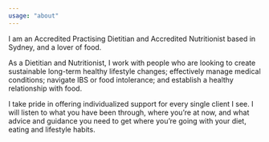 ```yaml
---
usage: "about"
---
```

I am an Accredited Practising Dietitian and Accredited Nutritionist based in Sydney, and a lover of food. 

As a Dietitian and Nutritionist, I work with people who are looking to create sustainable long-term healthy lifestyle changes; effectively manage medical conditions; navigate IBS or food intolerance; and establish a healthy relationship with food.

I take pride in offering individualized support for every single client I see. I will listen to what you have been through, where you’re at now, and what advice and guidance you need to get where you’re going with your diet, eating and lifestyle habits. 
